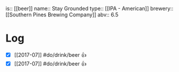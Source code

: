 is:: [[beer]]
name:: Stay Grounded
type:: [[IPA - American]]
brewery:: [[Southern Pines Brewing Company]]
abv:: 6.5

# Log
- [x] [[2017-07]] #do/drink/beer 👍
- [x] [[2017-07]] #do/drink/beer 👍
